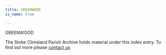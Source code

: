 ```yaml
---
title: GREENWOOD
is_name: true

---
```


GREENWOOD


The Stoke Climsland Parish Archive holds material under this index entry. To find out more please [contact us](/contact/)
